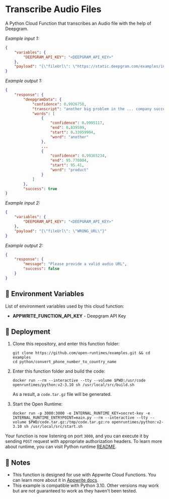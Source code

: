 # Transcribe Audio Files

A Python Cloud Function that transcribes an Audio file with the help of Deepgram.

_Example input 1:_

```json
{
    "variables": {
        "DEEPGRAM_API_KEY": "<DEEPGRAM_API_KEY>"
    },
    "payload": "{\"fileUrl\": \"https://static.deepgram.com/examples/interview_speech-analytics.wav\"}"
}
```

_Example output 1:_

```json
{
    "response": {
        "deepgramData": {
            "confidence": 0.9926758,
            "transcript": "another big problem in the ... company succeed using this product",
            "words": [
                {
                    "confidence": 0.9995117,
                    "end": 0.839599,
                    "start": 0.33959904,
                    "word": "another"
                },
				...
                {
                    "confidence": 0.99365234,
                    "end": 95.770004,
                    "start": 95.41,
                    "word": "product"
                }
            ]
        },
        "success": true
}
```

_Example input 2:_

```json
{
    "variables": {
        "DEEPGRAM_API_KEY": "<DEEPGRAM_API_KEY>"
    },
    "payload": "{\"fileUrl\": \"WRONG_URL\"}"
}
```

_Example output 2:_

```json
{
    "response": {
        "message": "Please provide a valid audio URL",
        "success": false
    }
}
```

## 📝 Environment Variables

List of environment variables used by this cloud function:

- **APPWRITE_FUNCTION_API_KEY** - Deepgram API Key

## 🚀 Deployment

1. Clone this repository, and enter this function folder:

    ```shell
    git clone https://github.com/open-runtimes/examples.git && cd examples
    cd python/convert_phone_number_to_country_name
    ```

2. Enter this function folder and build the code:

    ```shell
    docker run --rm --interactive --tty --volume $PWD:/usr/code openruntimes/python:v2-3.10 sh /usr/local/src/build.sh
    ```

    As a result, a `code.tar.gz` file will be generated.

3. Start the Open Runtime:

    ```shell
    docker run -p 3000:3000 -e INTERNAL_RUNTIME_KEY=secret-key -e INTERNAL_RUNTIME_ENTRYPOINT=main.py --rm --interactive --tty --volume $PWD/code.tar.gz:/tmp/code.tar.gz:ro openruntimes/python:v2-3.10 sh /usr/local/src/start.sh
    ```

Your function is now listening on port `3000`, and you can execute it by sending `POST` request with appropriate authorization headers. To learn more about runtime, you can visit Python runtime [README](https://github.com/open-runtimes/open-runtimes/tree/main/runtimes/python-3.10).

## 📝 Notes

- This function is designed for use with Appwrite Cloud Functions. You can learn more about it in [Appwrite docs](https://appwrite.io/docs/functions).
- This example is compatible with Python 3.10. Other versions may work but are not guaranteed to work as they haven't been tested.

